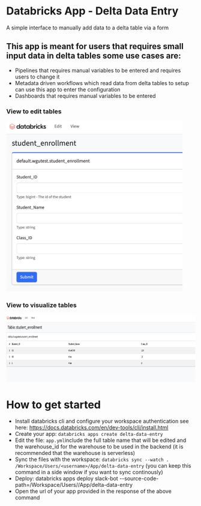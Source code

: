 # Databricks App - Delta Data Entry

A simple interface to manually add data to a delta table via a form

## This app is meant for users that requires small input data in delta tables some use cases are:
* Pipelines that requires manual variables to be entered and requires users to change it
* Metadata driven workflows which read data from delta tables to setup can use this app to enter the configuration
* Dashboards that requires manual variables to be entered

### View to edit tables 
<img src="imgs/edit_view.png" width="470" height="455" alt="View to edit the tables"/>

### View to visualize tables 
<img src="imgs/display_view.png" width="700" height="180" alt="View to visualize the tables"/>

# How to get started
* Install databricks cli and configure your workspace authentication see here: https://docs.databricks.com/en/dev-tools/cli/install.html
* Create your app: ```databricks apps create delta-data-entry```
* Edit the file: ```app.yml```include the full table name that will be edited and the warehouse_id for the warehouse to be used in the backend (it is recommended that the warehouse is serverless)
* Sync the files with the workspace: ```databricks sync --watch . /Workspace/Users/<username>/App/delta-data-entry``` (you can keep this command in a side window if you want to sync continously)
* Deploy: databricks apps deploy slack-bot --source-code-path=/Workspace/Users/<username>/App/delta-data-entry
* Open the url of your app provided in the response of the above command

